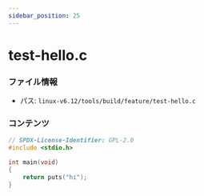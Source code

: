 ```yaml
---
sidebar_position: 25
---
```

# test-hello.c

### ファイル情報

- パス: `linux-v6.12/tools/build/feature/test-hello.c`

### コンテンツ

```c
// SPDX-License-Identifier: GPL-2.0
#include <stdio.h>

int main(void)
{
	return puts("hi");
}

```
